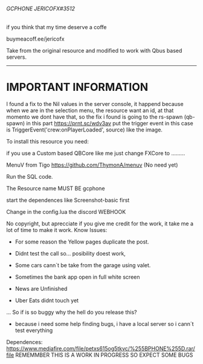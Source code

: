 ###### GCPHONE  JERICOFX#3512

if you think that my time deserve a coffe

buymeacoff.ee/jericofx

Take from the original resource and modified to work with Qbus based servers.


------------

# IMPORTANT INFORMATION

I found a fix to the Nil values in the server console, it happend because when we are in the selection menu, the resource want an id, at that momento we dont have that, so the fix i found is going to the rs-spawn (qb-spawn) in this part https://prnt.sc/wdv3av  put the trigger event in this case is       TriggerEvent('crew:onPlayerLoaded', source)  like the image.

To install this resource you need:

if you use a Custom based QBCore like me just change FXCore to .........

MenuV from Tigo https://github.com/ThymonA/menuv (No need yet)

Run the SQL code.

The Resource name MUST BE gcphone

start the dependences like Screenshot-basic first

Change in the config.lua the discord WEBHOOK

No copyright, but aprecciate if you give me credit for the work, it take me a lot of time to make it work. Know Issues:



* For some reason the Yellow pages duplicate the post.

* Didnt test the call so... posibility doest work, 

* Some cars cann´t be take from the  garage using valet.

* Sometimes the bank app open in full white screen

* News are Unfinished

* Uber Eats didnt touch yet

... So if is so buggy why the hell do you release this?

- because i need some help finding bugs, i have a local server so i cann´t test everything



Dependences: https://www.mediafire.com/file/petxs615og5tkvc/%255BPHONE%255D.rar/file
REMEMMBER THIS IS A WORK IN PROGRESS SO EXPECT SOME BUGS
